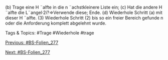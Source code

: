 (b) Trage eine H ¨alfte in die n ¨achstkleinere Liste ein;
(c) Hat die andere H ¨alfte die L¨angel·2i?⇒Verwende diese; Ende.
(d) Wiederhole Schritt (a) mit dieser H ¨alfte.
(3) Wiederhole Schritt (2) bis so ein freier Bereich gefunde n oder die Anforderung komplett abgelehnt
wurde.

   Tags & Topics:
   #Trage
   #Wiederhole
   #trage

[Previous: #BS-Folien_277](BS-Folien_277.md)

[Next: #BS-Folien_277](BS-Folien_277.md)